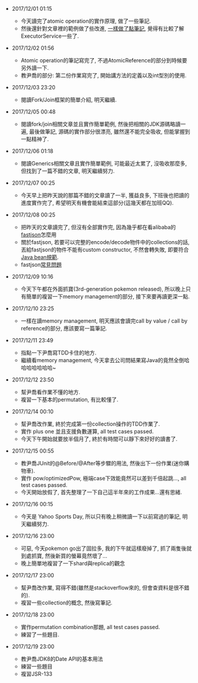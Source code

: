 * 2017/12/01 01:15
    * 今天讀完了atomic operation的實作原理, 做了一些筆記.
    * 然後還針對文章裡的範例做了些改進, [一樣做了點筆記](https://github.com/yotsuba1022/java-concurrency/commit/1c28b548af7283c9eb2340529317ea5500a51b58), 覺得有比較了解ExecutorService一些了.

* 2017/12/02 01:56
    * Atomic operation的筆記寫完了, 不過AtomicReference的部分到時候要另外讀一下.
    * 教尹喬的部分: 第二份作業寫完了, 開始講方法的定義以及int型別的使用.

* 2017/12/03 23:20
    * 閱讀Fork/Join框架的簡單介紹, 明天繼續.

* 2017/12/05 00:48
    * 閱讀fork/join相關文章並且實作簡單範例, 然後把相關的JDK源碼略讀一遍, 最後做筆記, 源碼的實作部分很漂亮, 雖然還不能完全吸收, 但能掌握到一點精神了.

* 2017/12/06 01:18
    * 閱讀Generics相關文章且實作簡單範例, 可能最近太累了, 沒吸收那麼多, 但找到了一篇不錯的文章, 明天繼續努力.

* 2017/12/07 00:25
    * 今天早上把昨天說的那篇不錯的文章讀了一半, 獲益良多, 下班後也把讀的進度實作完了, 希望明天有機會能結束這部分(這幾天都在加班QQ).

* 2017/12/08 00:25
    * 把昨天的文章讀完了, 但沒有全部實作完, 因為幾乎都在看alibaba的[fastjson](https://github.com/Alibaba/fastjson/wiki/%E9%A6%96%E9%A1%B5)怎麼用
    * 關於fastjson, 若要可以完整的encode/decode物件中的collections的話, 丟給fastjson的物件不能有custom constructor, 不然會轉失敗, 即要符合[Java bean規範](https://zh.wikipedia.org/wiki/JavaBeans).
    * fastjson[常見問題](https://github.com/alibaba/fastjson/wiki/%E5%B8%B8%E8%A7%81%E9%97%AE%E9%A2%98)

* 2017/12/09 10:16
    * 今天下午都在外面抓寶(3rd-generation pokemon released), 所以晚上只有簡單的複習一下memory management的部分, 接下來要再讀更深一點.

* 2017/12/10 23:25
    * 一樣在讀memory management, 明天應該會讀完call by value / call by reference的部分, 應該要寫一篇筆記.

* 2017/12/11 23:49
    * 指點一下尹喬寫TDD卡住的地方.
    * 繼續看memory management, 今天拿去公司問結果寫Java的竟然全倒哈哈哈哈哈哈哈~

* 2017/12/12 23:50
    * 幫尹喬看作業不懂的地方.
    * 複習一下基本的permutation, 有比較懂了.

* 2017/12/14 00:10
    * 幫尹喬改作業, 終於完成第一份collection操作的TDD作業了.
    * 實作 plus one 並且支援負數運算, all test cases passed.
    * 今天下午開始就要放半個月了, 終於有時間可以靜下來好好的讀書了.

* 2017/12/15 00:55
    * 教尹喬JUnit的@Before/@After等步驟的用法, 然後出下一份作業(迷你購物車).
    * 實作 pow/optimizedPow, 極端case下效能竟然可以差到千倍起跳..., all test cases passed.
    * 今天開始放假了, 首先整理了一下自己這半年來的工作成果...還有思緒.

* 2017/12/16 00:15
    * 今天是 Yahoo Sports Day, 所以只有晚上稍微讀一下以前寫過的筆記, 明天繼續努力.

* 2017/12/16 23:00
    * 可惡, 今天pokemon go出了固拉多, 我的下午就這樣廢掉了, 抓了兩隻後就到處抓寶, 然後新買的螢幕竟然壞了...
    * 晚上簡單地複習了一下shard與replica的觀念

* 2017/12/17 23:00
    * 幫尹喬改作業, 寫得不錯(雖然是stackoverflow來的, 但會查資料是很不錯的).
    * 複習一些collection的概念, 然後寫筆記.

* 2017/12/18 23:00
    * 實作permutation combination那題, all test cases passed.
    * 練習了一些題目.

* 2017/12/19 23:00
    * 教尹喬JDK8的Date API的基本用法
    * 練習一些題目
    * 複習JSR-133
